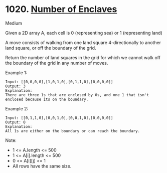 # 1020. [Number of Enclaves](https://leetcode.com/problems/number-of-enclaves/)

Medium

Given a 2D array A, each cell is 0 (representing sea) or 1 (representing land)

A move consists of walking from one land square 4-directionally to another land square, or off the boundary of the grid.

Return the number of land squares in the grid for which we cannot walk off the boundary of the grid in any number of moves.

Example 1:

```shell
Input: [[0,0,0,0],[1,0,1,0],[0,1,1,0],[0,0,0,0]]
Output: 3
Explanation: 
There are three 1s that are enclosed by 0s, and one 1 that isn't enclosed because its on the boundary.
```

Example 2:

```shell
Input: [[0,1,1,0],[0,0,1,0],[0,0,1,0],[0,0,0,0]]
Output: 0
Explanation: 
All 1s are either on the boundary or can reach the boundary.
```

Note:

- 1 <= A.length <= 500
- 1 <= A[i].length <= 500
- 0 <= A[i][j] <= 1
- All rows have the same size.
